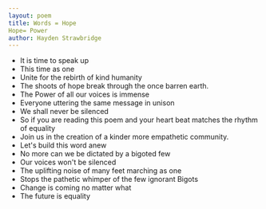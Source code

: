 ```yaml
---
layout: poem
title: Words = Hope 
Hope= Power
author: Hayden Strawbridge
---
```

- It is time to speak up
- This time as one
- Unite for the rebirth of kind humanity
- The shoots of hope break through the once barren earth.
- The Power of all our voices is immense
- Everyone uttering the same message in unison
- We shall never be silenced
- So if you are reading this poem and your heart beat matches the rhythm of equality
- Join us in the creation of a kinder more empathetic community.
- Let's build this word anew
- No more can we be dictated by a bigoted few
- Our voices won't be silenced
- The uplifting noise of many feet marching as one
- Stops the pathetic whimper of the few ignorant Bigots
- Change is coming no matter what
- The future is equality 
